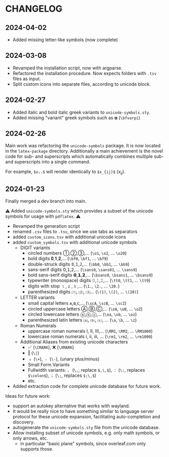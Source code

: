 # CHANGELOG

## 2024-04-02

- Added missing letter-like symbols (now complete)

## 2024-03-08

- Revamped the installation script, now with argparse.
- Refactored the installation procedure. Now expects folders with `.tsv` files as input.
- Split custom icons into separate files, according to unicode block.

## 2024-02-27

- Added italic and bold italic greek variants to `unicode-symbols.sty`.
- Added missing "variant" greek symbols such as `𝛡` (`\bfvarpi`)

## 2024-02-26

Main work was refactoring the `unicode-symbols` package. It is now located in the `latex-package` directory.
Additionally a main achievement is the novel code for sub- and superscripts which automatically combines multiple sub- and superscripts into a single command.

 For example, `$xᵢⱼ$` will render identically to `$x_{ij}$` ($x_{ij}$).

## 2024-01-23

Finally merged a dev branch into main.

⚠️ Added `unicode-symbols.sty` which provides a subset of the unicode symbols for usage with `pdflatex`. ⚠️

- Revamped the generation script
- renamed `.csv` files to `.tsv`, since we use tabs as separators
- added `custom_icons.tsv` with additional unicode icons
- added `custom_symbols.tsv` with additional unicode symbols
  - DIGIT variants
    - circled numbers ①,②,③,… (`\o1`, `\o2`,  … `\o20`)
    - bold digits 𝟎,𝟏,𝟐,… (`\bf0`, `\bf1`, … `\bf9`)
    - double-struck digits 𝟘,𝟙,𝟚,… (`\bb0`, `\bb1`, … `\bb9`)
    - sans-serif digits 𝟢,𝟣,𝟤,… (`\sans0`, `\sans01`, … `\sans9`)
    - bold sans-serif digits 𝟬,𝟭,𝟮,… (`\bsans0`, `\bsans1`, … `\bsans9`)
    - typewriter (monospace) digits 𝟶,𝟷,𝟸,… (`\tt0`, `\tt1`, … `\tt9`)
    - digits with stop ⒈,⒉,⒊,… (`\1.`, `\2.`, … `\20.`)
    - parenthesized digits ⑴, ⑵, ⑶… (`\(1)`, `\(2)`, … `\(20)`)
  - LETTER variants
    - small capital letters ᴀ,ʙ,ᴄ,… (`\scA`, `\scB`, … `\scZ`)
    - circled uppercase letters Ⓐ,Ⓑ,Ⓒ,… (`\oA`, `\oB`, … `\oZ`)
    - circled lowercase letters ⓐ,ⓑ,ⓒ,… (`\oa`, `\ob`, … `\oz`)
    - parenthesized latin letters ⒜, ⒝, ⒞, … (`\a`, `\b`, … `\z`)
  - Roman Numerals
    - uppercase roman numerals Ⅰ, Ⅱ, Ⅲ,… (`\RM1`, `\RM2`, … `\RM1000`)
    - lowercase roman numerals ⅰ, ⅱ, ⅲ, … (`\rm1`, `\rm2`, … `\rm1000`)
  - Additional Aliases from existing unicode characters
    - ✅ (`\CMARK`), ❌ (`\XMARK`)
    - ‖ (`\|`)
    - ﹢ (`\+`), ﹣ (`\-`), (unary plus/minus)
    - Small Form Variants
    - Fullwidth variants: `，` (`\,`, replace `$,\,$`), `：` (`\:`, replaces `$\colon$`), `；` (`\;`, replaces `$;\,$`)
    - etc.
- Added extraction code for complete unicode database for future work.

Ideas for future work:

- support an autokey alternative that works with wayland.
- It would be really nice to have something similar to language server protocol for these unicode expansion,
  facilitating auto-completion and discovery.
- autogenerate the `unicode-symbols.sty` file from the unicode database.
- Allow installing subset of unicode symbols, e.g. only math symbols, or only arrows, etc.
  - in particular "basic plane" symbols, since overleaf.com only supports those.
